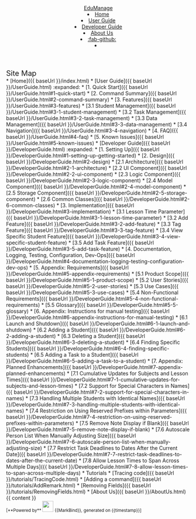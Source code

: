 <head-bottom>
  <link rel="stylesheet" href="{{baseUrl}}/stylesheets/main.css">
</head-bottom>

<header sticky>
  <navbar type="dark">
    <a slot="brand" href="{{baseUrl}}/index.html" title="Home" class="navbar-brand">EduManage</a>
    <li><a href="{{baseUrl}}/index.html" class="nav-link">Home</a></li>
    <li><a href="{{baseUrl}}/UserGuide.html" class="nav-link">User Guide</a></li>
    <li><a href="{{baseUrl}}/DeveloperGuide.html" class="nav-link">Developer Guide</a></li>
    <li><a href="{{baseUrl}}/AboutUs.html" class="nav-link">About Us</a></li>
    <li><a href="https://github.com/se-edu/addressbook-level3" target="_blank" class="nav-link"><md>:fab-github:</md></a>
    </li>
    <li slot="right">
      <form class="navbar-form">
        <searchbar :data="searchData" placeholder="Search" :on-hit="searchCallback" menu-align-right></searchbar>
      </form>
    </li>
  </navbar>
</header>

<div id="flex-body">
  <nav id="site-nav">
    <div class="site-nav-top">
      <div class="fw-bold mb-2" style="font-size: 1.25rem;">Site Map</div>
    </div>
    <div class="nav-component slim-scroll">
      <site-nav>
* [Home]({{ baseUrl }}/index.html)
* [User Guide]({{ baseUrl }}/UserGuide.html) :expanded:
  * [1. Quick Start]({{ baseUrl }}/UserGuide.html#1-quick-start)
  * [2. Command Summary]({{ baseUrl }}/UserGuide.html#2-command-summary)
  * [3. Features]({{ baseUrl }}/UserGuide.html#3-features)
    * [3.1 Student Management]({{ baseUrl }}/UserGuide.html#3-1-student-management)
    * [3.2 Task Management]({{ baseUrl }}/UserGuide.html#3-2-task-management)
    * [3.3 Data Management]({{ baseUrl }}/UserGuide.html#3-3-data-management)
    * [3.4 Navigation]({{ baseUrl }}/UserGuide.html#3-4-navigation)
  * [4. FAQ]({{ baseUrl }}/UserGuide.html#4-faq)
  * [5. Known Issues]({{ baseUrl }}/UserGuide.html#5-known-issues)
* [Developer Guide]({{ baseUrl }}/DeveloperGuide.html) :expanded:
  * [1. Setting Up]({{ baseUrl }}/DeveloperGuide.html#1-setting-up-getting-started)
  * [2. Design]({{ baseUrl }}/DeveloperGuide.html#2-design)
    * [2.1 Architecture]({{ baseUrl }}/DeveloperGuide.html#2-1-architecture)
    * [2.2 UI Component]({{ baseUrl }}/DeveloperGuide.html#2-2-ui-component)
    * [2.3 Logic Component]({{ baseUrl }}/DeveloperGuide.html#2-3-logic-component)
    * [2.4 Model Component]({{ baseUrl }}/DeveloperGuide.html#2-4-model-component)
    * [2.5 Storage Component]({{ baseUrl }}/DeveloperGuide.html#2-5-storage-component)
    * [2.6 Common Classes]({{ baseUrl }}/DeveloperGuide.html#2-6-common-classes)
  * [3. Implementation]({{ baseUrl }}/DeveloperGuide.html#3-implementation)
    * [3.1 Lesson Time Parameter]({{ baseUrl }}/DeveloperGuide.html#3-1-lesson-time-parameter)
    * [3.2 Add Feature]({{ baseUrl }}/DeveloperGuide.html#3-2-add-feature)
    * [3.3 Tag Feature]({{ baseUrl }}/DeveloperGuide.html#3-3-tag-feature)
    * [3.4 View Specific Student Feature]({{ baseUrl }}/DeveloperGuide.html#3-4-view-specific-student-feature)
    * [3.5 Add Task Feature]({{ baseUrl }}/DeveloperGuide.html#3-5-add-task-feature)
  * [4. Documentation, Logging, Testing, Configuration, Dev-Ops]({{ baseUrl }}/DeveloperGuide.html#4-documentation-logging-testing-configuration-dev-ops)
  * [5. Appendix: Requirements]({{ baseUrl }}/DeveloperGuide.html#5-appendix-requirements)
    * [5.1 Product Scope]({{ baseUrl }}/DeveloperGuide.html#5-1-product-scope)
    * [5.2 User Stories]({{ baseUrl }}/DeveloperGuide.html#5-2-user-stories)
    * [5.3 Use Cases]({{ baseUrl }}/DeveloperGuide.html#5-3-use-cases)
    * [5.4 Non-Functional Requirements]({{ baseUrl }}/DeveloperGuide.html#5-4-non-functional-requirements)
    * [5.5 Glossary]({{ baseUrl }}/DeveloperGuide.html#5-5-glossary)
  * [6. Appendix: Instructions for manual testing]({{ baseUrl }}/DeveloperGuide.html#6-appendix-instructions-for-manual-testing)
    * [6.1 Launch and Shutdown]({{ baseUrl }}/DeveloperGuide.html#6-1-launch-and-shutdown)
    * [6.2 Adding a Student]({{ baseUrl }}/DeveloperGuide.html#6-2-adding-a-student)
    * [6.3 Deleting a Student]({{ baseUrl }}/DeveloperGuide.html#6-3-deleting-a-student)
    * [6.4 Finding Specific Students]({{ baseUrl }}/DeveloperGuide.html#6-4-finding-specific-students)
    * [6.5 Adding a Task to a Student]({{ baseUrl }}/DeveloperGuide.html#6-5-adding-a-task-to-a-student)
  * [7. Appendix: Planned Enhancements]({{ baseUrl }}/DeveloperGuide.html#7-appendix-planned-enhancements)
    * [7.1 Cumulative Updates for Subjects and Lesson Times]({{ baseUrl }}/DeveloperGuide.html#7-1-cumulative-updates-for-subjects-and-lesson-times)
    * [7.2 Support for Special Characters in Names]({{ baseUrl }}/DeveloperGuide.html#7-2-support-for-special-characters-in-names)
    * [7.3 Handling Multiple Students with Identical Names]({{ baseUrl }}/DeveloperGuide.html#7-3-handling-multiple-students-with-identical-names)
    * [7.4 Restriction on Using Reserved Prefixes within Parameters]({{ baseUrl }}/DeveloperGuide.html#7-4-restriction-on-using-reserved-prefixes-within-parameters)
    * [7.5 Remove Note Display if Blank]({{ baseUrl }}/DeveloperGuide.html#7-5-remove-note-display-if-blank)
    * [7.6 Autoscale Person List When Manually Adjusting Size]({{ baseUrl }}/DeveloperGuide.html#7-6-autoscale-person-list-when-manually-adjusting-size)
    * [7.7 Restrict Task Deadlines to Dates After the Current Date]({{ baseUrl }}/DeveloperGuide.html#7-7-restrict-task-deadlines-to-dates-after-the-current-date)
    * [7.8 Allow Lesson Times to Span Across Multiple Days]({{ baseUrl }}/DeveloperGuide.html#7-8-allow-lesson-times-to-span-across-multiple-days)
* Tutorials
  * [Tracing code]({{ baseUrl }}/tutorials/TracingCode.html)
  * [Adding a command]({{ baseUrl }}/tutorials/AddRemark.html)
  * [Removing Fields]({{ baseUrl }}/tutorials/RemovingFields.html)
* [About Us]({{ baseUrl }}/AboutUs.html)
      </site-nav>
    </div>
  </nav>
  <div id="content-wrapper">
    {{ content }}
  </div>
  <nav id="page-nav">
    <div class="nav-component slim-scroll">
      <page-nav />
    </div>
  </nav>
  <scroll-top-button></scroll-top-button>
</div>

<footer>
  <!-- Support MarkBind by including a link to us on your landing page! -->
  <div class="text-center">
    <small>[<md>**Powered by**</md> <img src="https://markbind.org/favicon.ico" width="30"> {{MarkBind}}, generated on {{timestamp}}]</small>
  </div>
</footer>
